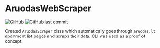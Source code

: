 # AruodasWebScraper
[![GitHub](https://img.shields.io/github/license/Paklausk/AruodasWebScraper?style=for-the-badge)](https://github.com/Paklausk/AruodasWebScraper/blob/master/LICENSE)
[![GitHub last commit](https://img.shields.io/github/last-commit/Paklausk/AruodasWebScraper.svg?style=for-the-badge)]()

Created `AruodasScraper` class which automatically goes through `aruodas.lt` apartment list pages and scraps their data. CLI was used as a proof of concept.

